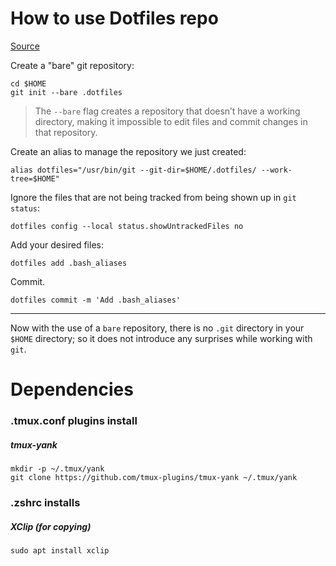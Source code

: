 # How to use Dotfiles repo

[Source](https://askubuntu.com/questions/1316229/is-it-bad-practice-to-git-init-in-the-home-directory-to-keep-track-of-dot-files)

Create a "bare" git repository:

```
cd $HOME
git init --bare .dotfiles
```

> The `--bare` flag creates a repository that doesn’t have a working directory, making it impossible to edit files and commit changes in that repository.

Create an alias to manage the repository we just created:

```
alias dotfiles="/usr/bin/git --git-dir=$HOME/.dotfiles/ --work-tree=$HOME"
```

Ignore the files that are not being tracked from being shown up in `git status`:

```
dotfiles config --local status.showUntrackedFiles no
```

Add your desired files:

```
dotfiles add .bash_aliases
```

Commit.

```
dotfiles commit -m 'Add .bash_aliases'
```

---

Now with the use of a `bare` repository, there is no `.git` directory in your `$HOME` directory; so it does not introduce any surprises while working with `git`.


# Dependencies
### .tmux.conf plugins install

##### tmux-yank
```
mkdir -p ~/.tmux/yank 
git clone https://github.com/tmux-plugins/tmux-yank ~/.tmux/yank
```


### .zshrc installs

##### XClip (for copying)
```
sudo apt install xclip
```

